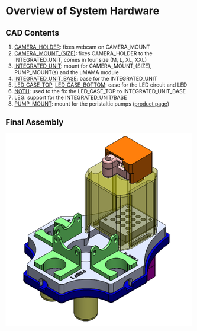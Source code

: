 # Overview of System Hardware

## CAD Contents

1) [CAMERA_HOLDER](CAMERA_HOLDER.STL): fixes webcam on CAMERA_MOUNT
2) [CAMERA_MOUNT_(SIZE)](CAMERA_MOUNT_M.STL): fixes CAMERA_HOLDER to the INTEGRATED_UNIT, comes in four size (M, L, XL, XXL)
3) [INTEGRATED_UNIT](INTEGRATED_UNIT.STL): mount for CAMERA_MOUNT_(SIZE), PUMP_MOUNT(s) and the uMAMA module
4) [INTEGRATED_UNIT_BASE](INTEGRATED_UNIT_BASE.STL): base for the INTEGRATED_UNIT
5) [LED_CASE_TOP](LED_CASE_TOP.STL), [LED_CASE_BOTTOM](LED_CASE_BOTTOM.STL): case for the LED circuit and LED
6) [NOTH](NOTCH.STL): used to the fix the LED_CASE_TOP to INTEGRATED_UNIT_BASE
7) [LEG](LEG.STL): support for the INTEGRATED_UNIT/BASE
8) [PUMP_MOUNT](PUMP_MOUNT.STL): mount for the peristaltic pumps ([product page](https://www.amazon.ca/Gikfun-Peristaltic-Connector-Aquarium-Analytic/dp/B01IUVHB8E/ref=sr_1_18?crid=37BGNL55NMAI8&keywords=peristaltic+pump&qid=1687534161&sprefix=peristaltic+pump%2Caps%2C72&sr=8-18))

## Final Assembly

![Assembly](uMAMA_PLATFORM.png)
